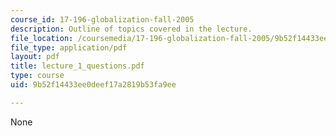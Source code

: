 ```yaml
---
course_id: 17-196-globalization-fall-2005
description: Outline of topics covered in the lecture.
file_location: /coursemedia/17-196-globalization-fall-2005/9b52f14433ee0deef17a2819b53fa9ee_lecture_1_questions.pdf
file_type: application/pdf
layout: pdf
title: lecture_1_questions.pdf
type: course
uid: 9b52f14433ee0deef17a2819b53fa9ee

---
```

None